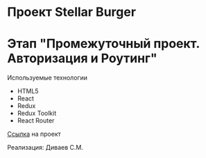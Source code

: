 # Проект Stellar Burger 
# Этап "Промежуточный проект. Авторизация и Роутинг"

Используемые технологии
* HTML5
* React
* Redux
* Redux Toolkit
* React Router

[Ссылка](https://shaman365.github.io/react-stellar-burger/) на проект

Реализация: Диваев С.М.